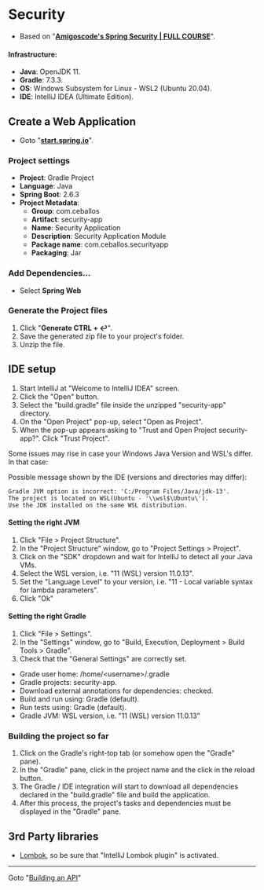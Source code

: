 # Security 

- Based on "**[Amigoscode's Spring Security | FULL COURSE](https://www.youtube.com/watch?v=her_7pa0vrg)**".

#### Infrastructure: 
- **Java**: OpenJDK 11.
- **Gradle**: 7.3.3.
- **OS**: Windows Subsystem for Linux - WSL2 (Ubuntu 20.04).
- **IDE**: IntelliJ IDEA (Ultimate Edition).

## Create a Web Application

- Goto "**[start.spring.io](https://start.spring.io/)**".

### Project settings

- **Project**: Gradle Project
- **Language**: Java
- **Spring Boot**: 2.6.3
- **Project Metadata**: 
  - **Group**: com.ceballos
  - **Artifact**: security-app
  - **Name**: Security Application
  - **Description**: Security Application Module
  - **Package name**: com.ceballos.securityapp
  - **Packaging**: Jar

### Add Dependencies...

- Select **Spring Web**

### Generate the Project files

1. Click "**Generate CTRL + ↩**".
2. Save the generated zip file to your project's folder.
3. Unzip the file.

## IDE setup

1. Start IntelliJ at "Welcome to IntelliJ IDEA" screen.
2. Click the "Open" button.
3. Select the "build.gradle" file inside the unzipped "security-app" directory.
4. On the "Open Project" pop-up, select "Open as Project".
5. When the pop-up appears asking to "Trust and Open Project security-app?". Click "Trust Project".

Some issues may rise in case your Windows Java Version and WSL's differ. In that case:

Possible message shown by the IDE (versions and directories may differ):
```
Gradle JVM option is incorrect: 'C:/Program Files/Java/jdk-13'.
The project is located on WSL(Ubuntu - '\\wsl$\Ubuntu\').
Use the JDK installed on the same WSL distribution.
```

#### Setting the right JVM

1. Click "File > Project Structure".
2. In the "Project Structure" window, go to "Project Settings > Project".
3. Click on the "SDK" dropdown and wait for IntelliJ to detect all your Java VMs.
4. Select the WSL version, i.e. "11 (WSL) version 11.0.13".
5. Set the "Language Level" to your version, i.e. "11 - Local variable syntax for lambda parameters".
6. Click "Ok"

#### Setting the right Gradle

1. Click "File > Settings".
2. In the "Settings" window, go to "Build, Execution, Deployment > Build Tools > Gradle".
3. Check that the "General Settings" are correctly set.
  - Grade user home: /home/\<username\>/.gradle
  - Gradle projects: security-app.
  - Download external annotations for dependencies: checked.
  - Build and run using: Gradle (default).
  - Run tests using: Gradle (default).
  - Gradle JVM: WSL version, i.e. "11 (WSL) version 11.0.13"

### Building the project so far

1. Click on the Gradle's right-top tab (or somehow open the "Gradle" pane).
2. In the "Gradle" pane, click in the project name and the click in the reload button.
3. The Gradle / IDE integration will start to download all dependencies declared in the "build.gradle" file and build the application.
4. After this process, the project's tasks and dependencies must be displayed in the "Gradle" pane.

## 3rd Party libraries

- [Lombok](https://projectlombok.org/setup/gradle), so be sure that "IntelliJ Lombok plugin" is activated.

---

Goto "[Building an API](README.files/01/build-an-api.md)"
